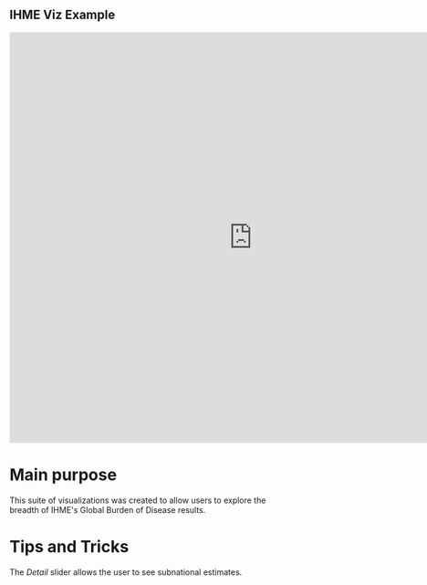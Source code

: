 ## IHME Viz Example


<iframe src="https://ihmeuw.org/4jjv" scrolling="no" style="border: 0; width: 850px; height:
720px;"></iframe>

# Main purpose
This suite of visualizations was created to allow users to explore the breadth of IHME's Global Burden of Disease results.

# Tips and Tricks
The *Detail* slider allows the user to see subnational estimates.